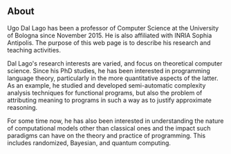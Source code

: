 <h2 class="fat-bottom">About</h2>

<p>Ugo Dal Lago has been a professor of Computer Science at the University of Bologna since November 2015. He is also affiliated with INRIA Sophia Antipolis. The purpose of this web page is to describe his research and teaching activities.</p>

<p class="indentfirst">Dal Lago's research interests are varied, and focus on theoretical computer science. Since his PhD studies, he has been interested in programming language theory, particularly in the more quantitative aspects of the latter. As an example, he studied and developed semi-automatic complexity analysis techniques for functional programs, but also the problem of attributing meaning to programs in such a way as to justify approximate reasoning.</p>

<p class="indentfirst">For some time now, he has also been interested in understanding the nature of computational models other than classical ones and the impact such paradigms can have on the theory and practice of programming. This includes randomized, Bayesian, and quantum computing.</p>
